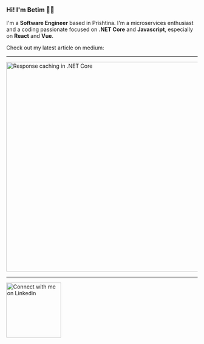 ### Hi! I'm Betim 👋🏼

I'm a **Software Engineer** based in Prishtina. I'm a microservices enthusiast and a coding passionate focused on **.NET Core** and **Javascript**, especially on **React** and **Vue**.

Check out my latest article on medium:
<br>
<hr>
<a href="https://betko.medium.com/response-caching-in-net-core-18956dd06c42" style="cursor:pointer" target="_blank"><img src="https://i.imgur.com/vStYQ7l.png" height="550" alt="Response caching in .NET Core"></a>
<br>
<hr>
<p>
  <a href="https://www.linkedin.com/in/betimshala/">
    <img src="https://i.imgur.com/i2A8YEu.png" width="144" alt="Connect with me on Linkedin" title="Connect with me on Linkedin">
  </a>
</p>

